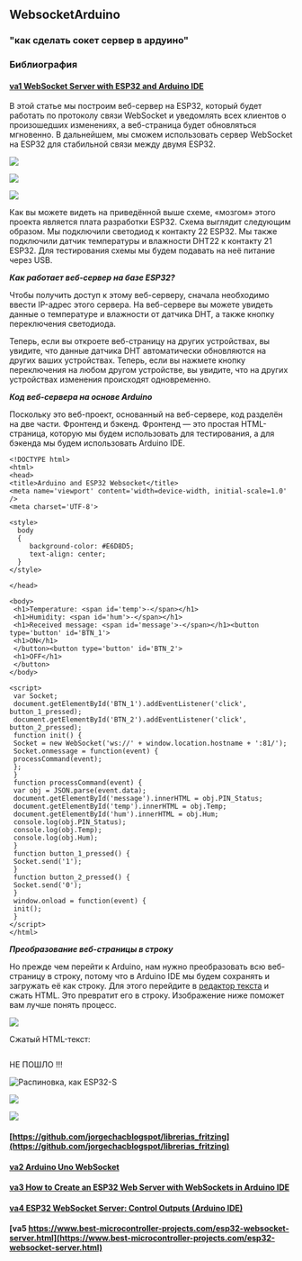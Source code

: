 ## WebsocketArduino

### "как сделать сокет сервер в ардуино"

### Библиография

#### [va1 WebSocket Server with ESP32 and Arduino IDE](https://iotdesignpro.com/projects/websocket-server-with-esp32-and-arduino-ide) 

В этой статье мы построим веб-сервер на ESP32, который будет работать по протоколу связи WebSocket и уведомлять всех клиентов о произошедших изменениях, а веб-страница будет обновляться мгновенно. В дальнейшем, мы сможем использовать сервер WebSocket на ESP32 для стабильной связи между двумя ESP32.

![](va1/ESP32-WebSocket-Server-Circuit.png)

![](va1/shema.jpg)

![](va1/breadboard.jpg)

Как вы можете видеть на приведённой выше схеме, «мозгом» этого проекта является плата разработки ESP32. Схема выглядит следующим образом. Мы подключили светодиод к контакту 22 ESP32. Мы также подключили датчик температуры и влажности DHT22 к контакту 21 ESP32. Для тестирования схемы мы будем подавать на неё питание через USB.

***Как работает веб-сервер на базе ESP32?***

Чтобы получить доступ к этому веб-серверу, сначала необходимо ввести IP-адрес этого сервера. На веб-сервере вы можете увидеть данные о температуре и влажности от датчика DHT, а также кнопку переключения светодиода.

Теперь, если вы откроете веб-страницу на других устройствах, вы увидите, что данные датчика DHT автоматически обновляются на других ваших устройствах. Теперь, если вы нажмете кнопку переключения на любом другом устройстве, вы увидите, что на других устройствах изменения происходят одновременно. 

***Код веб-сервера на основе Arduino***

Поскольку это веб-проект, основанный на веб-сервере, код разделён на две части. Фронтенд и бэкенд. Фронтенд — это простая HTML-страница, которую мы будем использовать для тестирования, а для бэкенда мы будем использовать Arduino IDE.

```
<!DOCTYPE html>
<html>
<head>
<title>Arduino and ESP32 Websocket</title>
<meta name='viewport' content='width=device-width, initial-scale=1.0' />
<meta charset='UTF-8'>
 
<style>
  body
  {
     background-color: #E6D8D5;
     text-align: center;
  }
</style>

</head>

<body>
 <h1>Temperature: <span id='temp'>-</span></h1>
 <h1>Humidity: <span id='hum'>-</span></h1>
 <h1>Received message: <span id='message'>-</span></h1><button type='button' id='BTN_1'>
 <h1>ON</h1>
 </button><button type='button' id='BTN_2'>
 <h1>OFF</h1>
 </button>
</body>

<script>
 var Socket;
 document.getElementById('BTN_1').addEventListener('click', button_1_pressed);
 document.getElementById('BTN_2').addEventListener('click', button_2_pressed);
 function init() {
 Socket = new WebSocket('ws://' + window.location.hostname + ':81/');
 Socket.onmessage = function(event) {
 processCommand(event);
 };
 }
 function processCommand(event) {
 var obj = JSON.parse(event.data);
 document.getElementById('message').innerHTML = obj.PIN_Status;
 document.getElementById('temp').innerHTML = obj.Temp;
 document.getElementById('hum').innerHTML = obj.Hum;
 console.log(obj.PIN_Status);
 console.log(obj.Temp);
 console.log(obj.Hum);
 }
 function button_1_pressed() {
 Socket.send('1');
 }
 function button_2_pressed() {
 Socket.send('0');
 }
 window.onload = function(event) {
 init();
 }
</script>
</html>
```
***Преобразование веб-страницы в строку***

Но прежде чем перейти к Arduino, нам нужно преобразовать всю веб-страницу в строку, потому что в Arduino IDE мы будем сохранять и загружать её как строку. Для этого перейдите в [редактор текста](https://www.textfixer.com/html/compress-html-compression.php) и сжать HTML. Это превратит его в строку. Изображение ниже поможет вам лучше понять процесс.

![](va1/HTML-Compression-Tool.jpg)

Сжатый HTML-текст:

```

```

НЕ ПОШЛО !!!



![Распиновка, как ESP32-S](va1/e6af0990ea2e7deed4197330391970b4.jpg)

![](va1/esp32-hiletgo-pin-configuration.jpg)

![](va1/1989541c32106b060f272e565836a8da.jpg)



#### [https://github.com/jorgechacblogspot/librerias_fritzing](https://github.com/jorgechacblogspot/librerias_fritzing)


#### [va2 Arduino Uno WebSocket](https://arduinogetstarted.com/tutorials/arduino-websocket) 

#### [va3 How to Create an ESP32 Web Server with WebSockets in Arduino IDE](https://lastminuteengineers.com/esp32-websocket-tutorial/)

#### [va4 ESP32 WebSocket Server: Control Outputs (Arduino IDE)](https://randomnerdtutorials.com/esp32-websocket-server-arduino/)

#### [va5 https://www.best-microcontroller-projects.com/esp32-websocket-server.html](https://www.best-microcontroller-projects.com/esp32-websocket-server.html)



